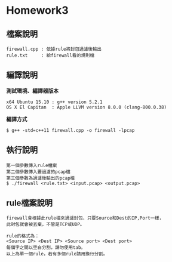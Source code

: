 # Homework3

## 檔案說明
	firewall.cpp : 依據rule將封包過濾後輸出
	rule.txt     : 給firewall看的規則檔

## 編譯說明
**測試環境、編譯器版本**  
	
	x64 Ubuntu 15.10 : g++ version 5.2.1   
	OS X El Capitan  : Apple LLVM version 8.0.0 (clang-800.0.38)


**編譯方式**  
	
	$ g++ -std=c++11 firewall.cpp -o firewall -lpcap


## 執行說明  
	第一個參數傳入rule檔案  
	第二個參數傳入要過濾的pcap檔  
	第三個參數為過濾後輸出的pcap檔  
	$ ./firewall <rule.txt> <input.pcap> <output.pcap>
	

## rule檔案說明
	firewall會根據此rule檔來過濾封包，只要Source和Dest的IP,Port一樣，
	此封包就會被丟棄，不管是TCP或UDP。
	
	rule的格式為：
	<Source IP> <Dest IP> <Source port> <Dest port>
	每個字之間以空白分割，請勿使用tab。
	以上為單一個rule，若有多個rule請用換行分割。
	
